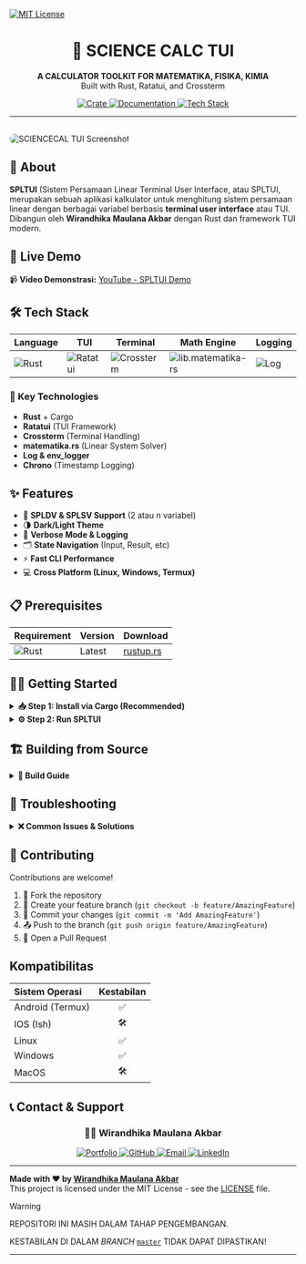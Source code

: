 [![MIT License](https://img.shields.io/github/license/wirandhika-maulana/sciencecalc-tui)](https://github.com/wirandhika-maulana/sciencecalc-tui/blob/master/LICENSE)


<div align="center">
  <h1>📐 SCIENCE CALC TUI</h1>
 
  
  <p>
    <strong>A CALCULATOR TOOLKIT FOR MATEMATIKA, FISIKA, KIMIA</strong><br>
    Built with Rust, Ratatui, and Crossterm
  </p>
  
  <p>
    <a href="https://crates.io/crates/sciencecalc-tui" target="_blank">
      <img src="https://img.shields.io/badge/📦_Crate-spltui-orange?style=for-the-badge&logo=rust" alt="Crate">
    </a>
    <a href="#-getting-started">
      <img src="https://img.shields.io/badge/📖_Get_Started-Documentation-green?style=for-the-badge&logo=gitbook" alt="Documentation">
    </a>
    <a href="#-tech-stack">
      <img src="https://img.shields.io/badge/⚙️_Tech_Stack-Rust-orange?style=for-the-badge&logo=rust" alt="Tech Stack">
    </a>
</div>

---

<img src="https://github.com/wirandhika-maulana/sciencecalc-tui/blob/master/ssciencecalc-tui.png" alt="SCIENCECAL TUI Screenshot" style="max-width: 60%; border-radius: 12px; margin-top: 16px;" />

## 👋 About

**SPLTUI** (Sistem Persamaan Linear Terminal User Interface, atau SPLTUI, merupakan sebuah aplikasi kalkulator untuk menghitung sistem persamaan linear dengan berbagai variabel berbasis **terminal user interface** atau TUI.  
Dibangun oleh **Wirandhika Maulana Akbar** dengan Rust dan framework TUI modern.

## 🚀 Live Demo

📹 **Video Demonstrasi:** [YouTube - SPLTUI Demo]([https://youtu.be/C3TQK1qg3wk](https://github.com/wirandhika-maulana/sciencecalc-tui))

## 🛠️ Tech Stack

<div align="center">

| Language | TUI | Terminal | Math Engine | Logging |
|----------|-----|----------|-------------|---------|
| ![Rust](https://img.shields.io/badge/Rust-orange?style=for-the-badge&logo=rust) | ![Ratatui](https://img.shields.io/badge/Ratatui-22C55E?style=for-the-badge&logo=terminal) | ![Crossterm](https://img.shields.io/badge/Crossterm-4B5563?style=for-the-badge&logo=terminal) | ![lib.matematika-rs](https://img.shields.io/badge/sciencecalc-rs-blueviolet?style=for-the-badge) | ![Log](https://img.shields.io/badge/Logging-env_logger-red?style=for-the-badge) |

</div>

### 🔧 Key Technologies

- **Rust** + Cargo
- **Ratatui** (TUI Framework)
- **Crossterm** (Terminal Handling)
- **matematika.rs** (Linear System Solver)
- **Log & env_logger**
- **Chrono** (Timestamp Logging)

## ✨ Features

- 📐 **SPLDV & SPLSV Support** (2 atau n variabel)
- 🌗 **Dark/Light Theme**
- 📂 **Verbose Mode & Logging**
- 🗂️ **State Navigation** (Input, Result, etc)
- ⚡ **Fast CLI Performance**
- 💻 **Cross Platform (Linux, Windows, Termux)**

## 📋 Prerequisites

<div align="center">

| Requirement | Version | Download |
|-------------|---------|----------|
| ![Rust](https://img.shields.io/badge/Rust-orange?style=for-the-badge&logo=rust) | Latest | [rustup.rs](https://rustup.rs/) |

</div>

## 🏃‍♂️ Getting Started

<details>
<summary><strong>📥 Step 1: Install via Cargo (Recommended)</strong></summary>

```bash
cargo install sciencecalc-tui
```

</details>

<details>
<summary><strong>⚙️ Step 2: Run SPLTUI</strong></summary>

```bash
sciencecalc-tui
```

</details>

## 🏗️ Building from Source

<details>
<summary><strong>🔨 Build Guide</strong></summary>

```bash
git clone https://github.com/wirandhika-maulana/sciencecalc-tui.git
cd sciencecalc-tui
cargo build --release
./target/release/sciencecalc-tui
```

</details>

## 🚨 Troubleshooting

<details>
<summary><strong>❌ Common Issues & Solutions</strong></summary>

| Problem | Solution |
|---------|----------|
| Rust not installed | Install via [rustup.rs](https://rustup.rs/) |
| `cargo install` error | Run `rustup update` |
| Terminal rendering issue | Use compatible terminal (e.g. Alacritty, Windows Terminal) |

</details>

## 🤝 Contributing

Contributions are welcome!

1. 🍴 Fork the repository
2. 🌟 Create your feature branch (`git checkout -b feature/AmazingFeature`)
3. 💾 Commit your changes (`git commit -m 'Add AmazingFeature'`)
4. 📤 Push to the branch (`git push origin feature/AmazingFeature`)
5. 🔄 Open a Pull Request


## Kompatibilitas

| Sistem Operasi | Kestabilan |
| :------------- | :--------: |
| Android (Termux) |       ✅       |
|     IOS (Ish)    |       🛠️       |
|       Linux      |       ✅       |
|       Windows    |       ✅       |
|       MacOS      |       🛠️       |


## 📞 Contact & Support

<div align="center">

### 👨‍💻 Wirandhika Maulana Akbar

<p>
  <a href="https://wirandhika.my.id/" target="_blank">
    <img src="https://img.shields.io/badge/🌐_Portfolio-wirandhika.my.id-blue?style=for-the-badge" alt="Portfolio">
  </a>
  <a href="https://github.com/wirandhika-maulana" target="_blank">
    <img src="https://img.shields.io/badge/GitHub-wirandhika-181717?style=for-the-badge&logo=github" alt="GitHub">
  </a>
  <a href="mailto:randikacreator22@gmail.com">
    <img src="https://img.shields.io/badge/Email-Contact-red?style=for-the-badge&logo=gmail&logoColor=white" alt="Email">
  </a>
  <a href="https://linkedin.com/in/wirandhika-maulana-akbar" target="_blank">
    <img src="https://img.shields.io/badge/LinkedIn-Connect-0077B5?style=for-the-badge&logo=linkedin&logoColor=white" alt="LinkedIn">
  </a>
</p>

</div>

---

**Made with ❤️ by [Wirandhika Maulana Akbar](https://wirandhika.my.id/)**  
This project is licensed under the MIT License - see the [LICENSE](LICENSE) file.

> [!WARNING]
>
> REPOSITORI INI MASIH DALAM TAHAP PENGEMBANGAN.
>
> KESTABILAN DI DALAM *BRANCH* [`master`](https://github.com/wirandhika-maulana/sciencecalc-tui/tree/master) TIDAK DAPAT DIPASTIKAN!

---
